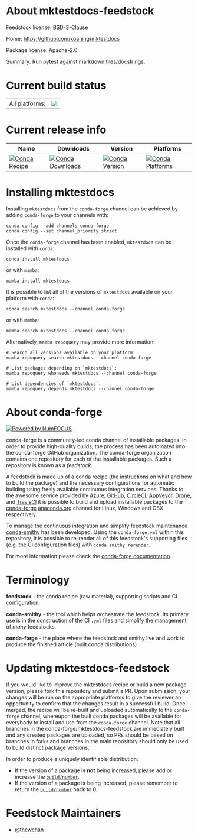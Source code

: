 About mktestdocs-feedstock
==========================

Feedstock license: [BSD-3-Clause](https://github.com/conda-forge/mktestdocs-feedstock/blob/main/LICENSE.txt)

Home: https://github.com/koaning/mktestdocs

Package license: Apache-2.0

Summary: Run pytest against markdown files/docstrings.

Current build status
====================


<table><tr><td>All platforms:</td>
    <td>
      <a href="https://dev.azure.com/conda-forge/feedstock-builds/_build/latest?definitionId=18043&branchName=main">
        <img src="https://dev.azure.com/conda-forge/feedstock-builds/_apis/build/status/mktestdocs-feedstock?branchName=main">
      </a>
    </td>
  </tr>
</table>

Current release info
====================

| Name | Downloads | Version | Platforms |
| --- | --- | --- | --- |
| [![Conda Recipe](https://img.shields.io/badge/recipe-mktestdocs-green.svg)](https://anaconda.org/conda-forge/mktestdocs) | [![Conda Downloads](https://img.shields.io/conda/dn/conda-forge/mktestdocs.svg)](https://anaconda.org/conda-forge/mktestdocs) | [![Conda Version](https://img.shields.io/conda/vn/conda-forge/mktestdocs.svg)](https://anaconda.org/conda-forge/mktestdocs) | [![Conda Platforms](https://img.shields.io/conda/pn/conda-forge/mktestdocs.svg)](https://anaconda.org/conda-forge/mktestdocs) |

Installing mktestdocs
=====================

Installing `mktestdocs` from the `conda-forge` channel can be achieved by adding `conda-forge` to your channels with:

```
conda config --add channels conda-forge
conda config --set channel_priority strict
```

Once the `conda-forge` channel has been enabled, `mktestdocs` can be installed with `conda`:

```
conda install mktestdocs
```

or with `mamba`:

```
mamba install mktestdocs
```

It is possible to list all of the versions of `mktestdocs` available on your platform with `conda`:

```
conda search mktestdocs --channel conda-forge
```

or with `mamba`:

```
mamba search mktestdocs --channel conda-forge
```

Alternatively, `mamba repoquery` may provide more information:

```
# Search all versions available on your platform:
mamba repoquery search mktestdocs --channel conda-forge

# List packages depending on `mktestdocs`:
mamba repoquery whoneeds mktestdocs --channel conda-forge

# List dependencies of `mktestdocs`:
mamba repoquery depends mktestdocs --channel conda-forge
```


About conda-forge
=================

[![Powered by
NumFOCUS](https://img.shields.io/badge/powered%20by-NumFOCUS-orange.svg?style=flat&colorA=E1523D&colorB=007D8A)](https://numfocus.org)

conda-forge is a community-led conda channel of installable packages.
In order to provide high-quality builds, the process has been automated into the
conda-forge GitHub organization. The conda-forge organization contains one repository
for each of the installable packages. Such a repository is known as a *feedstock*.

A feedstock is made up of a conda recipe (the instructions on what and how to build
the package) and the necessary configurations for automatic building using freely
available continuous integration services. Thanks to the awesome service provided by
[Azure](https://azure.microsoft.com/en-us/services/devops/), [GitHub](https://github.com/),
[CircleCI](https://circleci.com/), [AppVeyor](https://www.appveyor.com/),
[Drone](https://cloud.drone.io/welcome), and [TravisCI](https://travis-ci.com/)
it is possible to build and upload installable packages to the
[conda-forge](https://anaconda.org/conda-forge) [anaconda.org](https://anaconda.org/)
channel for Linux, Windows and OSX respectively.

To manage the continuous integration and simplify feedstock maintenance
[conda-smithy](https://github.com/conda-forge/conda-smithy) has been developed.
Using the ``conda-forge.yml`` within this repository, it is possible to re-render all of
this feedstock's supporting files (e.g. the CI configuration files) with ``conda smithy rerender``.

For more information please check the [conda-forge documentation](https://conda-forge.org/docs/).

Terminology
===========

**feedstock** - the conda recipe (raw material), supporting scripts and CI configuration.

**conda-smithy** - the tool which helps orchestrate the feedstock.
                   Its primary use is in the construction of the CI ``.yml`` files
                   and simplify the management of *many* feedstocks.

**conda-forge** - the place where the feedstock and smithy live and work to
                  produce the finished article (built conda distributions)


Updating mktestdocs-feedstock
=============================

If you would like to improve the mktestdocs recipe or build a new
package version, please fork this repository and submit a PR. Upon submission,
your changes will be run on the appropriate platforms to give the reviewer an
opportunity to confirm that the changes result in a successful build. Once
merged, the recipe will be re-built and uploaded automatically to the
`conda-forge` channel, whereupon the built conda packages will be available for
everybody to install and use from the `conda-forge` channel.
Note that all branches in the conda-forge/mktestdocs-feedstock are
immediately built and any created packages are uploaded, so PRs should be based
on branches in forks and branches in the main repository should only be used to
build distinct package versions.

In order to produce a uniquely identifiable distribution:
 * If the version of a package **is not** being increased, please add or increase
   the [``build/number``](https://docs.conda.io/projects/conda-build/en/latest/resources/define-metadata.html#build-number-and-string).
 * If the version of a package **is** being increased, please remember to return
   the [``build/number``](https://docs.conda.io/projects/conda-build/en/latest/resources/define-metadata.html#build-number-and-string)
   back to 0.

Feedstock Maintainers
=====================

* [@thewchan](https://github.com/thewchan/)

